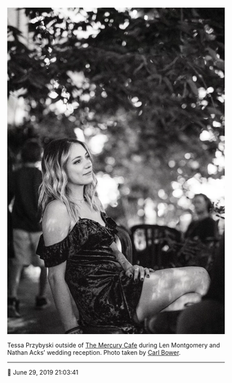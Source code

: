 ![Tessa Przybyski outside of the Mercury Cafe](assets/bdbae70d20236b327f6e9efbcfa877f5.webp)

Tessa Przybyski outside of [The Mercury Cafe](http://mercurycafe.com/) during Len Montgomery and Nathan Acks’ wedding reception. Photo taken by [Carl Bower](http://carlbowerphotos.com/).

- - - -

<span aria-hidden="true">📅</span> June 29, 2019 21:03:41
